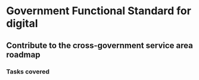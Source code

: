 # Government Functional Standard for digital

## Contribute to the cross-government service area roadmap

### Tasks covered
